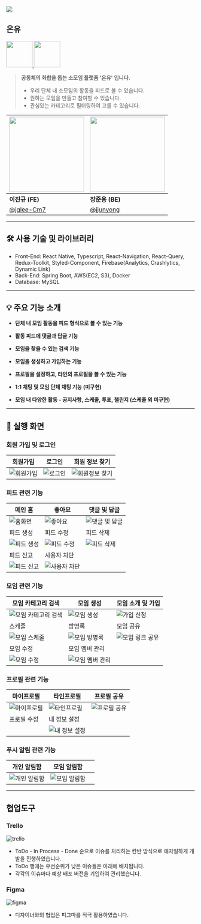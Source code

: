 <img src="https://github.com/see-the-glory/on-you-frontend/assets/16048629/f6f6a7c4-69e0-4e1e-a257-2cb63ebe3103"/>

## 온유

<p align="left">
 <a href="https://play.google.com/store/apps/details?id=com.onyoufrontend"><img src="https://github.com/see-the-glory/on-you-frontend/assets/16048629/e0b3e180-a56d-420c-86da-592ffde317af" height=70> </a>
 <a href="https://apps.apple.com/kr/app/%EC%98%A8%EC%9C%A0/id1663717005"><img src="https://github.com/see-the-glory/on-you-frontend/assets/16048629/7a4194aa-3e64-4aec-a49c-bb758effba7a" height=70> </a>
</p>
  
>**공동체의 화합을 돕는 소모임 플랫폼 '온유' 입니다.**
>- 우리 단체 내 소모임의 활동을 피드로 볼 수 있습니다.
>- 원하는 모임을 만들고 참여할 수 있습니다.
>- 관심있는 카테고리로 필터링하여 고를 수 있습니다.

<p align = "center">

| <img src="https://avatars.githubusercontent.com/u/16048629?v=4" width="200"> | <img src="https://avatars.githubusercontent.com/u/28642507?v=4" width="200"> |
| ---------------------------------------------------------------------------- | ---------------------------------------------------------------------------- |
| **이진규 (FE)**                                                              | **장준용 (BE)**                                                              |
| [@jglee-Cm7](https://github.com/jglee-Cm7)                                   | [@jjunyong](https://github.com/jjunyong)                                     |

</p>

---

## **🛠️ 사용 기술 및 라이브러리**

- Front-End: React Native, Typescript, React-Navigation, React-Query, Redux-Toolkit, Styled-Component, Firebase(Analytics, Crashlytics, Dynamic Link)
- Back-End: Spring Boot, AWS(EC2, S3), Docker
- Database: MySQL

---

## **💡 주요 기능 소개**

- **단체 내 모임 활동을 피드 형식으로 볼 수 있는 기능**

- **활동 피드에 댓글과 답글 기능**

- **모임을 찾을 수 있는 검색 기능**

- **모임을 생성하고 가입하는 기능**

- **프로필을 설정하고, 타인의 프로필을 볼 수 있는 기능**

- **1:1 채팅 및 모임 단체 채팅 기능 (미구현)**

- **모임 내 다양한 활동 - 공지사항, 스케줄, 투표, 챌린지 (스케줄 외 미구현)**

---

## **📖 실행 화면**

### **회원 가입 및 로그인**

| 회원가입                                                                                                                 | 로그인                                                                                                               | 회원 정보 찾기                                                                                                                   |
| ------------------------------------------------------------------------------------------------------------------------ | -------------------------------------------------------------------------------------------------------------------- | -------------------------------------------------------------------------------------------------------------------------------- |
| ![회원가입](https://github.com/see-the-glory/on-you-frontend/assets/16048629/13c0df28-1d91-44ab-85ca-eb8829ff03e7) | ![로그인](https://github.com/see-the-glory/on-you-frontend/assets/16048629/82c2c6fb-8132-4eb6-9b57-16fb1b4b1fc9) | ![회원정보 찾기](https://github.com/see-the-glory/on-you-frontend/assets/16048629/b4b5e016-7717-4594-aee8-61a847ab9c46) |

### **피드 관련 기능**

| 메인 홈                                                                                                                   | 좋아요                                                                                                                       | 댓글 및 답글                                                                                                                     |
| ------------------------------------------------------------------------------------------------------------------------- | ---------------------------------------------------------------------------------------------------------------------------- | -------------------------------------------------------------------------------------------------------------------------------- |
| ![홈화면](https://github.com/see-the-glory/on-you-frontend/assets/16048629/2bae6e70-9b4b-4283-90f9-029e3e592b7f)     | ![좋아요](https://github.com/see-the-glory/on-you-frontend/assets/16048629/c2ab8d39-cd9f-4986-a888-74e1a11f2631)         | ![댓글 및 답글](https://github.com/see-the-glory/on-you-frontend/assets/16048629/d5a7df78-6e18-4b7d-8f1b-f6854fbece7a) |
| 피드 생성                                                                                                                 | 피드 수정                                                                                                                    | 피드 삭제                                                                                                                        |
| ![피드 생성](https://github.com/see-the-glory/on-you-frontend/assets/16048629/2ddf571f-d58b-43dd-9d9b-db037dbe51a9) | ![피드 수정](https://github.com/see-the-glory/on-you-frontend/assets/16048629/b8a33065-13cc-45be-b175-3e333a5200d4)     | ![피드 삭제](https://github.com/see-the-glory/on-you-frontend/assets/16048629/42b91f3b-967d-4c8f-9090-e459fe3de880)         |
| 피드 신고                                                                                                                 | 사용자 차단                                                                                                                  |                                                                                                                                  |
| ![피드 신고](https://github.com/see-the-glory/on-you-frontend/assets/16048629/6cc46df5-d8ec-4997-8bd3-d423b4343d6d)  | ![사용자 차단](https://github.com/see-the-glory/on-you-frontend/assets/16048629/d6d01205-662a-4fca-91b2-4cca921dfea4) |                                                                                                                                  |

### **모임 관련 기능**

| 모임 카테고리 검색                                                                                                                      | 모임 생성                                                                                                                         | 모임 소개 및 가입                                                                                                                 |
| --------------------------------------------------------------------------------------------------------------------------------------- | --------------------------------------------------------------------------------------------------------------------------------- | --------------------------------------------------------------------------------------------------------------------------------- |
| ![모임 카테고리 검색](https://github.com/see-the-glory/on-you-frontend/assets/16048629/7bd03262-5f08-4e33-916b-0ccee66632bf) | ![모임 생성](https://github.com/see-the-glory/on-you-frontend/assets/16048629/ab87f291-c127-49aa-8786-2c6f80724e05)        | ![가입 신청](https://github.com/see-the-glory/on-you-frontend/assets/16048629/f9493531-2b77-432f-b1df-794036c253a1)        |
| 스케줄                                                                                                                                  | 방명록                                                                                                                            | 모임 공유                                                                                                                         |
| ![모임 스케줄](https://github.com/see-the-glory/on-you-frontend/assets/16048629/5dd939d8-747a-41b4-a2d4-9572be51a92a)            | ![모임 방명록](https://github.com/see-the-glory/on-you-frontend/assets/16048629/97619e6a-d20a-4d5a-abfa-b44dc07ef95a)    | ![모임 링크 공유](https://github.com/see-the-glory/on-you-frontend/assets/16048629/9e035f1e-4752-4936-97c3-47372fa6288a) |
| 모임 수정                                                                                                                               | 모임 멤버 관리                                                                                                                    |                                                                                                                                   |
| ![모임 수정](https://github.com/see-the-glory/on-you-frontend/assets/16048629/3a02ee17-95f2-46d0-947f-3677f7070aad)               | ![모임 멤버 관리](https://github.com/see-the-glory/on-you-frontend/assets/16048629/5c0ac523-e382-4c61-8b7f-7532f2643b3b) |                                                                                                                                   |

### **프로필 관련 기능**

| 마이프로필                                                                                                                 | 타인프로필                                                                                                                     | 프로필 공유                                                                                                                  |
| -------------------------------------------------------------------------------------------------------------------------- | ------------------------------------------------------------------------------------------------------------------------------ | ---------------------------------------------------------------------------------------------------------------------------- |
| ![마이프로필](https://github.com/see-the-glory/on-you-frontend/assets/16048629/710902b4-9454-49dd-8010-19427791bd19) | ![타인프로필](https://github.com/see-the-glory/on-you-frontend/assets/16048629/6f21b66d-f332-4ba4-98fb-c07dc4e890a5)    | ![프로필 공유](https://github.com/see-the-glory/on-you-frontend/assets/16048629/5d7cf1b6-bc72-4289-89d4-97863dd87bc7) |
| 프로필 수정                                                                                                                | 내 정보 설정                                                                                                                   |                                                                                                                              |
|                                                                                                                            | ![내 정보 설정](https://github.com/see-the-glory/on-you-frontend/assets/16048629/8c72b956-9159-433d-979b-3b0ef0615b00) |

### **푸시 알림 관련 기능**

| 개인 알림함                                                                                                                    | 모임 알림함                                                                                                                    |     |
| ------------------------------------------------------------------------------------------------------------------------------ | ------------------------------------------------------------------------------------------------------------------------------ | --- |
| ![개인 알림함](https://github.com/see-the-glory/on-you-frontend/assets/16048629/40edb44d-e3c6-4fdc-a0f9-a72d89784b1e) | ![모임 알림함](https://github.com/see-the-glory/on-you-frontend/assets/16048629/fa1a1497-c84c-4770-8ed0-d266fd31d4ca) |     |

---

## 협업도구

### Trello

![trello](https://github.com/see-the-glory/on-you-frontend/assets/16048629/125ba891-fbd9-4137-8bf1-ab1cc74594a6)

- ToDo - In Process - Done 순으로 이슈를 처리하는 칸반 방식으로 애자일하게 개발을 진행하였습니다.
- ToDo 행에는 우선순위가 낮은 이슈들은 아래에 배치됩니다.
- 각각의 이슈마다 예상 배포 버전을 기입하여 관리했습니다.

### Figma

![figma](https://github.com/see-the-glory/on-you-frontend/assets/16048629/d02a342b-188f-43f0-8010-03f384c31f53)

- 디자이너와의 협업은 피그마를 적극 활용하였습니다.
